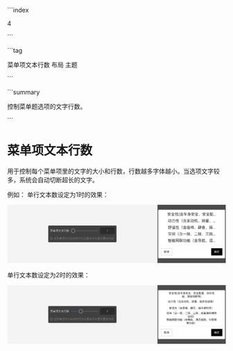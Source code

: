 \```index

4

\```

\```tag

菜单项文本行数 布局 主题

\```

\```summary

控制菜单题选项的文字行数。

\```

# 菜单项文本行数

用于控制每个菜单项里的文字的大小和行数，行数越多字体越小。当选项文字较多，系统会自动切断超长的文字。

例如：
单行文本数设定为1时的效果：

<img src='../assets/questionLayoutSetting/04menuItemTotalLine/line-count-1.png'>

单行文本数设定为2时的效果：

<img src='../assets/questionLayoutSetting/04menuItemTotalLine/line-count-2.png'>

